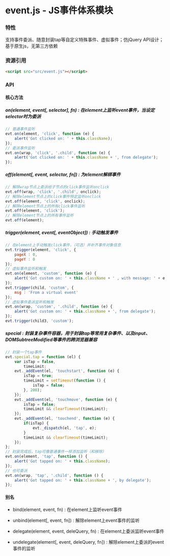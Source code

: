 # event.js - JS事件体系模块

### 特性

支持事件委派、随意封装tap等自定义特殊事件、虚拟事件；仿jQuery API设计；基于原生js，无第三方依赖

### 资源引用

``` html
<script src="src/event.js"></script>
```

### API

#### 核心方法

##### on(element, event\[, selector\], fn) : 在element上监听event事件，当设定selector时为委派

```javascript
// 普通事件监听
evt.on(element, 'click', function (e) {
    alert('Got clicked on: ' + this.className);
});
// 委派事件监听
evt.on(wrap, 'click', '.child', function (e) {
    alert('Got clicked on: ' + this.className + ', from delegate');
});
```

##### off(element\[, event, selector, fn\]) : 为element解绑事件

```javascript
// 解除wrap节点上委派给子节点的click事件监听onclick
evt.off(wrap, 'click', '.child', onclick);
// 解除element节点上的click事件特定监听onclick
evt.off(element, 'click', onclick);
// 解除element节点上的所有click事件监听
evt.off(element, 'click');
// 解除element节点上的所有事件监听
evt.off(element);
```

##### trigger(element, event\[, eventObject\]) : 手动触发事件

```javascript
// 在element上手动触发click事件，（可选）并补齐事件对象信息
evt.trigger(element, 'click', {
    pageX : 0,
    pageY : 0
});
// 虚拟事件监听和触发
evt.on(element, 'custom', function (e) {
    alert('Got custom on: ' + this.className + ' , with message: ' + e.msg);
});
evt.trigger(child, 'custom', {
    msg : 'From a virtual event'
});
// 虚拟事件委派监听和触发
evt.on(wrap, 'custom', '.child', function (e) {
    alert('Got custom on: ' + this.className + ', from delegate');
});
evt.trigger(child3, 'custom');
```

##### special : 封装复杂事件容器，用于封装tap等常用复杂事件、以及input、DOMSubtreeModified等事件的跨浏览器兼容

```javascript
// 封装一个tap事件
evt.special.tap = function (el) {
    var isTap = false,
        timeLimit;
    evt._addEvent(el, 'touchstart', function (e) {
        isTap = true;
        timeLimit = setTimeout(function () {
            isTap = false;
        }, 200);
    });
    evt._addEvent(el, 'touchmove', function (e) {
        isTap = false;
        timeLimit && clearTimeout(timeLimit);
    });
    evt._addEvent(el, 'touchend', function (e) {
        if(isTap) {
            evt._dispatch(el, 'tap', e);
        }
        timeLimit && clearTimeout(timeLimit);
    });
};
// 封装完成后，tap可像普通事件一样添加监听（和移除）
evt.on(element, 'tap', function () {
    alert('Got tapped on: ' + this.className);
});
// 也可委派
evt.on(wrap, 'tap', '.child', function () {
    alert('Got tapped on: ' + this.className + ', by delegate');
});
```

#### 别名

- bind(element, event, fn) : 在element上监听event事件

- unbind(element\[, event, fn\]) : 解除element上event事件的监听

- delegate(element, event, deleQuery, fn) : 在element上委派监听event事件

- undelegate(element\[, event, deleQuery, fn\]) : 解除element上委派的event事件的监听